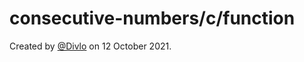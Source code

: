 # consecutive-numbers/c/function

Created by [@Divlo](https://github.com/Divlo) on 12 October 2021.
